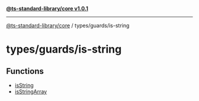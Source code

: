 [**@ts-standard-library/core v1.0.1**](../../../README.md)

***

[@ts-standard-library/core](../../../modules.md) / types/guards/is-string

# types/guards/is-string

## Functions

- [isString](functions/isString.md)
- [isStringArray](functions/isStringArray.md)
